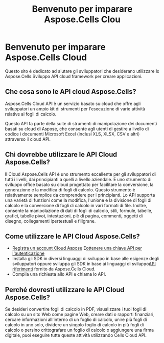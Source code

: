 ﻿---
title: Benvenuto per imparare Aspose.Cells Clou
type: docs
url: /it/learn-aspose-cells-cloud
description: Benvenuti a imparare Aspose.Cells Cloud
weight: 10
kwords: Excel, Office Cloud, REST API, Foglio di calcolo, PDF, CSV, Json, Markdwon, Benvenuto per imparare Aspose.Cells Cloud
---
# Benvenuto per imparare Aspose.Cells Cloud

Questo sito è dedicato ad aiutare gli sviluppatori che desiderano utilizzare lo Aspose.Cells Sviluppo API cloud framework per creare applicazioni.

## Che cosa sono le API cloud Aspose.Cells?

Aspose.Cells Cloud API è un servizio basato su cloud che offre agli sviluppatori un ampio kit di strumenti per l'esecuzione di varie attività relative ai fogli di calcolo.

Questo API fa parte della suite di strumenti di manipolazione dei documenti basati su cloud di Aspose, che consente agli utenti di gestire a livello di codice i documenti Microsoft Excel (inclusi XLS, XLSX, CSV e altri) attraverso il cloud API.

## Chi dovrebbe utilizzare le API Cloud Aspose.Cells?

Il Cloud Aspose.Cells API è uno strumento eccellente per gli sviluppatori di tutti i livelli, dai principianti a quelli a livello aziendale. È uno strumento di sviluppo office basato su cloud progettato per facilitare la conversione, la generazione e la modifica di fogli di calcolo. Questo strumento è relativamente semplice da comprendere per i principianti. Lo API supporta una varietà di funzioni come la modifica, l'unione e la divisione di fogli di calcolo e la conversione di fogli di calcolo in vari formati di file. Inoltre, consente la manipolazione di dati di fogli di calcolo, stili, formule, tabelle, grafici, tabelle pivot, intestazioni, piè di pagina, commenti, oggetti di disegno, collegamenti ipertestuali e filigrane.


## Come utilizzare le API Cloud Aspose.Cells?

- [Registra un account Cloud Aspose](https://id.containerize.com/signup) E[ottenere una chiave API per l'autenticazione](https://dashboard.aspose.cloud/applications)
-  Installa gli SDK in diversi linguaggi di sviluppo in base alle esigenze degli sviluppatori oppure sviluppa gli SDK in base ai linguaggi di sviluppo[API riferimenti](https://reference.aspose.cloud/cells/) fornito da Aspose.Cells Cloud.
- Compila una richiesta allo API e chiama lo API.


## Perché dovresti utilizzare le API Cloud Aspose.Cells?

Se desideri convertire fogli di calcolo in PDF, visualizzare i tuoi fogli di calcolo su un sito Web come pagine Web, creare dati o rapporti finanziari, cercare informazioni all'interno di un foglio di calcolo, unire più fogli di calcolo in uno solo, dividere un singolo foglio di calcolo in più fogli di calcolo o persino crittografare un foglio di calcolo o aggiungere una firma digitale, puoi eseguire tutte queste attività utilizzando Cells Cloud API.


